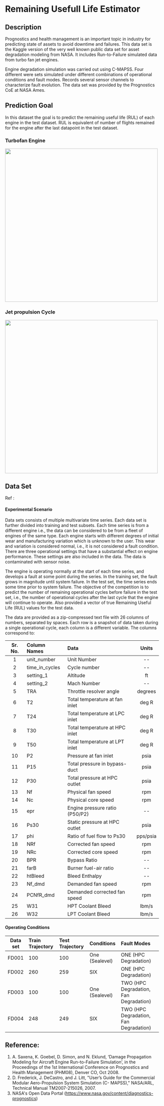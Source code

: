 # Remaining Usefull Life Estimator

## Description
Prognostics and health management is an important topic in industry for predicting state of assets to avoid downtime and failures. This data set is the Kaggle version of the very well known public data set for asset degradation modeling from NASA. It includes Run-to-Failure simulated data from turbo fan jet engines.

Engine degradation simulation was carried out using C-MAPSS. Four different were sets simulated under different combinations of operational conditions and fault modes. Records several sensor channels to characterize fault evolution. The data set was provided by the Prognostics CoE at NASA Ames.

## Prediction Goal

In this dataset the goal is to predict the remaining useful life (RUL) of each engine in the test dataset. RUL is equivalent of number of flights remained for the engine after the last datapoint in the test dataset. 

### Turbofan Engine

<img src="https://github.com/ameyak2310/TurboFanEngine_RUL-Estimator/blob/main/References/TurboFancrossSection.png?raw=true" width="500">

### Jet propulsion Cycle

<img src="https://github.com/ameyak2310/TurboFanEngine_RUL-Estimator/blob/main/References/JetPropulsionCycle.png?raw=true" width="500">

## Data Set 
Ref : 

#### Experimental Scenario
Data sets consists of multiple multivariate time series. Each data set is further divided into training and test subsets. Each time series is from a different engine i.e., the data can be considered to be from a fleet of engines of the same type. Each engine starts with different degrees of initial wear and manufacturing variation which is unknown to the user. This wear and variation is considered normal, i.e., it is not considered a fault condition. There are three operational settings that have a substantial effect on engine performance. These settings are also included in the data. The data is contaminated with sensor noise.

The engine is operating normally at the start of each time series, and develops a fault at some point during the series. In the training set, the fault grows in magnitude until system failure. In the test set, the time series ends some time prior to system failure. The objective of the competition is to predict the number of remaining operational cycles before failure in the test set, i.e., the number of operational cycles after the last cycle that the engine will continue to operate. Also provided a vector of true Remaining Useful Life (RUL) values for the test data.

The data are provided as a zip-compressed text file with 26 columns of numbers, separated by spaces. Each row is a snapshot of data taken during a single operational cycle, each column is a different variable. The columns correspond to:

|   Sr.   No.    |    Column   Names    |                Data                |    Units   |
|:--------------:|:---------------------|:-----------------------------------|:----------:|
|        1       | unit_number          |  Unit Number                       |      --    |
|        2       | time_in_cycles       |  Cycle number                      |      --    |
|        3       | setting_1            |  Altitude                          |      ft    |
|        4       | setting_2            |  Mach Number                       |      --    |
|        5       | TRA                  |  Throttle resolver angle           |   degrees  |
|        6       | T2                   |  Total temperature at fan   inlet  |    deg R   |
|        7       | T24                  |  Total temperature at LPC   inlet  |    deg R   |
|        8       | T30                  |  Total temperature at HPC   inlet  |    deg R   |
|        9       | T50                  |  Total temperature at LPT   inlet  |    deg R   |
|       10       | P2                   |  Pressure at fan inlet             |     psia   |
|       11       | P15                  |  Total pressure in bypass-duct     |     psia   |
|       12       | P30                  |  Total pressure at HPC outlet      |     psia   |
|       13       | Nf                   |  Physical fan speed                |     rpm    |
|       14       | Nc                   |  Physical core speed               |     rpm    |
|       15       | epr                  |  Engine pressure ratio   (P50/P2)  |      --    |
|       16       | Ps30                 |  Static pressure at HPC outlet     |     psia   |
|       17       | phi                  |  Ratio of fuel flow to Ps30        |   pps/psia |
|       18       | NRf                  |  Corrected fan speed               |     rpm    |
|       19       | NRc                  |  Corrected core speed              |     rpm    |
|       20       | BPR                  |  Bypass Ratio                      |      --    |
|       21       | farB                 |  Burner fuel-air ratio             |      --    |
|       22       | htBleed              |  Bleed Enthalpy                    |      --    |
|       23       | Nf_dmd               |  Demanded fan speed                |     rpm    |
|       24       | PCNfR_dmd            |  Demanded corrected fan speed      |     rpm    |
|       25       | W31                  |  HPT Coolant Bleed                 |    lbm/s   |
|       26       | W32                  |  LPT Coolant Bleed                 |    lbm/s   |

#### Operating Conditions

|   Data set     |   Train Trajectory   |   Test Trajectory    |    Conditions   |    Fault Modes                       |
|:--------------:|:---------------------|:---------------------|:----------------|:-------------------------------------|
|    FD001       | 100                  | 100                  | One (Sealevel)  |ONE (HPC Degradation)                 |
|    FD002       | 260                  | 259                  | SIX             |ONE (HPC Degradation)                 |
|    FD003       | 100                  | 100                  | One (Sealevel)  |TWO (HPC Degradation, Fan Degradation)|
|    FD004       | 248                  | 249                  | SIX             |TWO (HPC Degradation, Fan Degradation)|


## Reference:
1. A. Saxena, K. Goebel, D. Simon, and N. Eklund, ‘Damage Propagation Modeling for Aircraft Engine Run-to-Failure Simulation’, in the Proceedings of the 1st International Conference on Prognostics and Health Management (PHM08), Denver CO, Oct 2008.
2. D. Frederick, J. DeCastro, and J. Litt, "User’s Guide for the Commercial Modular Aero-Propulsion System Simulation (C- MAPSS)," NASA/ARL, Technical Manual TM2007-215026, 2007.
3. NASA's Open Data Portal (https://www.nasa.gov/content/diagnostics-prognostics)
